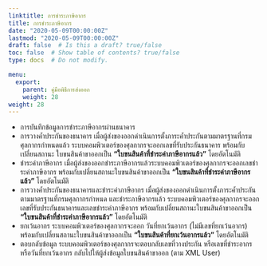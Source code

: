 ```yaml
---
linktitle: การชําระภาษีอากร
title: การชําระภาษีอากร
date: "2020-05-09T00:00:00Z"
lastmod: "2020-05-09T00:00:00Z"
draft: false  # Is this a draft? true/false
toc: false  # Show table of contents? true/false
type: docs  # Do not modify.

menu:
  export:
    parent: คู่มือพิธีการส่งออก
    weight: 28
weight: 28
---
```


-	การบันทึกข้อมูลการชําระภาษีอากรผ่านธนาคาร
-	การวางคํ้าประกันของธนาคาร เมื่อผู้ส่งของออกดําเนินการตั้งภาระค้ำประกันตามมาตรฐานที่กรมศุลกากรกําหนดแล้ว ระบบคอมพิวเตอร์ของศุลกากรจะออกเลขที่รับประกันธนาคาร พร้อมกับเปลี่ยนสถานะ ใบขนสินค้าขาออกเป็น **“ใบขนสินค้าที่ชําระค่าภาษีอากรแล้ว”** โดยอัตโนมัติ
-	ชําระค่าภาษีอากร เมื่อผู้ส่งของออกชําระภาษีอากรแล้วระบบคอมพิวเตอร์ของศุลกากรจะออกเลขชําระค่าภาษีอากร พร้อมกับเปลี่ยนสถานะใบขนสินค้าขาออกเป็น **“ใบขนสินค้าที่ชําระค่าภาษีอากรแล้ว”** โดยอัตโนมัติ
-	การวางคํ้าประกันของธนาคารและชําระค่าภาษีอากร เมื่อผู้ส่งของออกดําเนินการตั้งภาระค้ำประกันตามมาตรฐานที่กรมศุลกากรกําหนด และชําระภาษีอากรแล้ว ระบบคอมพิวเตอร์ของศุลกากรจะออกเลขที่รับประกันธนาคารและเลขชําระค่าภาษีอากร พร้อมกับเปลี่ยนสถานะใบขนสินค้าขาออกเป็น **“ใบขนสินค้าที่ชําระค่าภาษีอากรแล้ว”** โดยอัตโนมัติ
-	ยกเว้นอากร ระบบคอมพิวเตอร์ของศุลกากรจะออก วันที่ยกเว้นอากร (ไม่มีเลขที่ยกเว้นอากร)
พร้อมกับเปลี่ยนสถานะใบขนสินค้าขาออกเป็น **“ใบขนสินค้าที่ยกเว้นอากรแล้ว”** โดยอัตโนมัติ
-	ตอบกลับข้อมูล ระบบคอมพิวเตอร์ของศุลกากรจะตอบกลับเลขที่วางประกัน หรือเลขที่ชําระอากรหรือวันที่ยกเว้นอากร กลับไปให้ผู้ส่งข้อมูลใบขนสินค้าขาออก (ตาม XML User)

